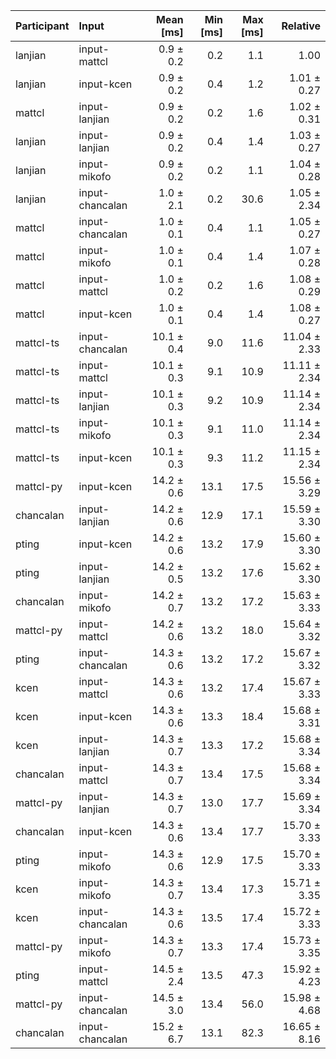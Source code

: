 | Participant | Input | Mean [ms] | Min [ms] | Max [ms] | Relative |
|:---|:---|---:|---:|---:|---:|
| lanjian | input-mattcl | 0.9 ± 0.2 | 0.2 | 1.1 | 1.00 |
| lanjian | input-kcen | 0.9 ± 0.2 | 0.4 | 1.2 | 1.01 ± 0.27 |
| mattcl | input-lanjian | 0.9 ± 0.2 | 0.2 | 1.6 | 1.02 ± 0.31 |
| lanjian | input-lanjian | 0.9 ± 0.2 | 0.4 | 1.4 | 1.03 ± 0.27 |
| lanjian | input-mikofo | 0.9 ± 0.2 | 0.2 | 1.1 | 1.04 ± 0.28 |
| lanjian | input-chancalan | 1.0 ± 2.1 | 0.2 | 30.6 | 1.05 ± 2.34 |
| mattcl | input-chancalan | 1.0 ± 0.1 | 0.4 | 1.1 | 1.05 ± 0.27 |
| mattcl | input-mikofo | 1.0 ± 0.1 | 0.4 | 1.4 | 1.07 ± 0.28 |
| mattcl | input-mattcl | 1.0 ± 0.2 | 0.2 | 1.6 | 1.08 ± 0.29 |
| mattcl | input-kcen | 1.0 ± 0.1 | 0.4 | 1.4 | 1.08 ± 0.27 |
| mattcl-ts | input-chancalan | 10.1 ± 0.4 | 9.0 | 11.6 | 11.04 ± 2.33 |
| mattcl-ts | input-mattcl | 10.1 ± 0.3 | 9.1 | 10.9 | 11.11 ± 2.34 |
| mattcl-ts | input-lanjian | 10.1 ± 0.3 | 9.2 | 10.9 | 11.14 ± 2.34 |
| mattcl-ts | input-mikofo | 10.1 ± 0.3 | 9.1 | 11.0 | 11.14 ± 2.34 |
| mattcl-ts | input-kcen | 10.1 ± 0.3 | 9.3 | 11.2 | 11.15 ± 2.34 |
| mattcl-py | input-kcen | 14.2 ± 0.6 | 13.1 | 17.5 | 15.56 ± 3.29 |
| chancalan | input-lanjian | 14.2 ± 0.6 | 12.9 | 17.1 | 15.59 ± 3.30 |
| pting | input-kcen | 14.2 ± 0.6 | 13.2 | 17.9 | 15.60 ± 3.30 |
| pting | input-lanjian | 14.2 ± 0.5 | 13.2 | 17.6 | 15.62 ± 3.30 |
| chancalan | input-mikofo | 14.2 ± 0.7 | 13.2 | 17.2 | 15.63 ± 3.33 |
| mattcl-py | input-mattcl | 14.2 ± 0.6 | 13.2 | 18.0 | 15.64 ± 3.32 |
| pting | input-chancalan | 14.3 ± 0.6 | 13.2 | 17.2 | 15.67 ± 3.32 |
| kcen | input-mattcl | 14.3 ± 0.6 | 13.2 | 17.4 | 15.67 ± 3.33 |
| kcen | input-kcen | 14.3 ± 0.6 | 13.3 | 18.4 | 15.68 ± 3.31 |
| kcen | input-lanjian | 14.3 ± 0.7 | 13.3 | 17.2 | 15.68 ± 3.34 |
| chancalan | input-mattcl | 14.3 ± 0.7 | 13.4 | 17.5 | 15.68 ± 3.34 |
| mattcl-py | input-lanjian | 14.3 ± 0.7 | 13.0 | 17.7 | 15.69 ± 3.34 |
| chancalan | input-kcen | 14.3 ± 0.6 | 13.4 | 17.7 | 15.70 ± 3.33 |
| pting | input-mikofo | 14.3 ± 0.6 | 12.9 | 17.5 | 15.70 ± 3.33 |
| kcen | input-mikofo | 14.3 ± 0.7 | 13.4 | 17.3 | 15.71 ± 3.35 |
| kcen | input-chancalan | 14.3 ± 0.6 | 13.5 | 17.4 | 15.72 ± 3.33 |
| mattcl-py | input-mikofo | 14.3 ± 0.7 | 13.3 | 17.4 | 15.73 ± 3.35 |
| pting | input-mattcl | 14.5 ± 2.4 | 13.5 | 47.3 | 15.92 ± 4.23 |
| mattcl-py | input-chancalan | 14.5 ± 3.0 | 13.4 | 56.0 | 15.98 ± 4.68 |
| chancalan | input-chancalan | 15.2 ± 6.7 | 13.1 | 82.3 | 16.65 ± 8.16 |

